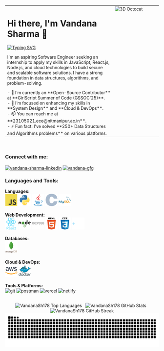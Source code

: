 <div align="center">
  </div>

<table width="100%">
  <tr>
    <td width="70%" valign="top">
      <h1 align="left">Hi there, I'm Vandana Sharma 👋</h1>
      <p align="left">
        <a href="https://git.io/typing-svg"><img src="https://readme-typing-svg.demolab.com?font=Fira+Code&weight=600&size=25&pause=1000&color=00BFFF&width=435&lines=ECE+Student+at+NIT+Manipur;Full-Stack+Developer;Open-Source+Contributor;Problem+Solver" alt="Typing SVG" /></a>
      </p>
      <p align="left">
        I'm an aspiring Software Engineer seeking an internship to apply my skills in JavaScript, React.js, Node.js, and cloud technologies to build secure and scalable software solutions. I have a strong foundation in data structures, algorithms, and problem-solving.
      </p>
      - 🔭 I’m currently an **Open-Source Contributor** at **GirlScript Summer of Code (GSSOC'25)**.
      <br>- 🌱 I’m focused on enhancing my skills in **System Design** and **Cloud & DevOps**.
      <br>- 📫 You can reach me at **23105021.ece@nitmanipur.ac.in**.
      <br>- ⚡ Fun fact: I've solved **250+ Data Structures and Algorithms problems** on various platforms.
    </td>
    <td width="30%" valign="top">
      <img src="https://media.giphy.com/media/VbnUQpnihPSIgIXuZv/giphy.gif" alt="3D Octocat" width="100%">
    </td>
  </tr>
</table>

<br>

<h3 align="left">Connect with me:</h3>
<p align="left">
<a href="https://www.linkedin.com/in/vandana-sharma-2baba6205/" target="blank"><img align="center" src="https://raw.githubusercontent.com/rahuldkjain/github-profile-readme-generator/master/src/images/icons/Social/linked-in-alt.svg" alt="vandana-sharma-linkedin" height="30" width="40" /></a>
<a href="https://www.geeksforgeeks.org/user/striver178/" target="blank"><img align="center" src="https://raw.githubusercontent.com/rahuldkjain/github-profile-readme-generator/master/src/images/icons/Social/geeks-for-geeks.svg" alt="vandana-gfg" height="30" width="40" /></a>
</p>

<h3 align="left">Languages and Tools:</h3>
<p align="left">
    <strong>Languages:</strong><br>
    <img src="https://raw.githubusercontent.com/devicons/devicon/master/icons/javascript/javascript-original.svg" alt="javascript" width="40" height="40"/>
    <img src="https://raw.githubusercontent.com/devicons/devicon/master/icons/python/python-original.svg" alt="python" width="40" height="40"/>
    <img src="https://raw.githubusercontent.com/devicons/devicon/master/icons/java/java-original.svg" alt="java" width="40" height="40"/>
    <img src="https://raw.githubusercontent.com/devicons/devicon/master/icons/c/c-original.svg" alt="c" width="40" height="40"/>
    <img src="https://raw.githubusercontent.com/devicons/devicon/master/icons/mysql/mysql-original-wordmark.svg" alt="sql" width="40" height="40"/>
    <br><br>
    <strong>Web Development:</strong><br>
    <img src="https://raw.githubusercontent.com/devicons/devicon/master/icons/react/react-original-wordmark.svg" alt="react" width="40" height="40"/>
    <img src="https://raw.githubusercontent.com/devicons/devicon/master/icons/nodejs/nodejs-original-wordmark.svg" alt="nodejs" width="40" height="40"/>
    <img src="https://raw.githubusercontent.com/devicons/devicon/master/icons/express/express-original-wordmark.svg" alt="express" width="40" height="40"/>
    <img src="https://raw.githubusercontent.com/devicons/devicon/master/icons/html5/html5-original-wordmark.svg" alt="html5" width="40" height="40"/>
    <img src="https://raw.githubusercontent.com/devicons/devicon/master/icons/css3/css3-original-wordmark.svg" alt="css3" width="40" height="40"/>
    <img src="https://raw.githubusercontent.com/devicons/devicon/master/icons/tailwindcss/tailwindcss-original-wordmark.svg" alt="tailwind" width="40" height="40"/>
    <br><br>
    <strong>Databases:</strong><br>
    <img src="https://raw.githubusercontent.com/devicons/devicon/master/icons/mongodb/mongodb-original-wordmark.svg" alt="mongodb" width="40" height="40"/>
    <br><br>
    <strong>Cloud & DevOps:</strong><br>
    <img src="https://raw.githubusercontent.com/devicons/devicon/master/icons/amazonwebservices/amazonwebservices-original-wordmark.svg" alt="aws" width="40" height="40"/>
    <img src="https://raw.githubusercontent.com/devicons/devicon/master/icons/docker/docker-original-wordmark.svg" alt="docker" width="40" height="40"/>
    <br><br>
    <strong>Tools & Platforms:</strong><br>
    <img src="https://www.vectorlogo.zone/logos/git-scm/git-scm-icon.svg" alt="git" width="40" height="40"/>
    <img src="https://www.vectorlogo.zone/logos/getpostman/getpostman-icon.svg" alt="postman" width="40" height="40"/>
    <img src="https://www.vectorlogo.zone/logos/vercel/vercel-icon.svg" alt="vercel" width="40" height="40"/>
    <img src="https://www.vectorlogo.zone/logos/netlify/netlify-icon.svg" alt="netlify" width="40" height="40"/>
</p>

<br>

<div align="center">
  <img src="https://github-readme-stats.vercel.app/api/top-langs?username=VandanaSh178&show_icons=true&locale=en&layout=compact&theme=radical" alt="VandanaSh178 Top Languages" />
  &nbsp;
  <img src="https://github-readme-stats.vercel.app/api?username=VandanaSh178&show_icons=true&locale=en&theme=radical" alt="VandanaSh178 GitHub Stats" />
  &nbsp;
  <img src="https://github-readme-streak-stats.herokuapp.com/?user=VandanaSh178&theme=radical" alt="VandanaSh178 GitHub Streak" />
</div>

<div align="center">
  <img src="https://raw.githubusercontent.com/VandanaSh178/VandanaSh178/output/github-contribution-grid-snake.svg" alt="Snake animation">
</div>
